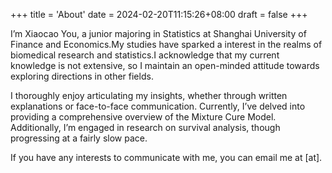 +++
title = 'About'
date = 2024-02-20T11:15:26+08:00
draft = false
+++

I’m Xiaocao You, a junior majoring in Statistics at Shanghai University of Finance and Economics.My studies have sparked a interest in the realms of biomedical research and statistics.I acknowledge that my current knowledge is not extensive, so I maintain an open-minded attitude towards exploring directions in other fields.

I thoroughly enjoy articulating my insights, whether through written explanations or face-to-face communication. Currently, I’ve delved into providing a comprehensive overview of the Mixture Cure Model. Additionally, I’m engaged in research on survival analysis, though progressing at a fairly slow pace.

If you have any interests to communicate with me, you can email me at [at].